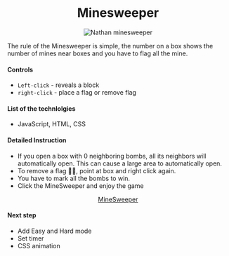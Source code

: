 <h1 align="center">Minesweeper</h1>

<p align="center"><img src="https://i.imgur.com/5d0jjKF.png" alt="Nathan minesweeper"></p>

The rule of the Minesweeper is simple, the number on a box shows the number of mines near boxes and you have to flag all the mine.

#### Controls

- `Left-click` - reveals a block
- `right-click` - place a flag or remove flag

#### List of the technlolgies

- JavaScript, HTML, CSS

#### Detailed Instruction

- If you open a box with 0 neighboring bombs, all its neighbors will automatically open. This can cause a large area to automatically open.
- To remove a flag 🏳️‍🌈, point at box and right click again.
- You have to mark all the bombs to win.
- Click the MineSweeper and enjoy the game

<a href="https://grey1287.github.io/Minesweeper/"><p align="center">MineSweeper</p></a>

#### Next step

- Add Easy and Hard mode
- Set timer
- CSS animation
